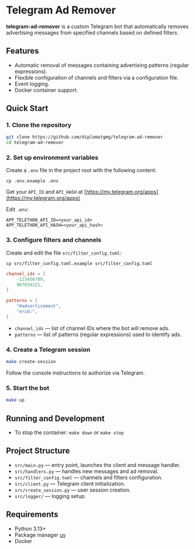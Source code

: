 # Telegram Ad Remover

**telegram-ad-remover** is a custom Telegram bot that automatically removes advertising messages from specified channels based on defined filters.

## Features

- Automatic removal of messages containing advertising patterns (regular expressions).
- Flexible configuration of channels and filters via a configuration file.
- Event logging.
- Docker container support.

## Quick Start

### 1. Clone the repository

```bash
git clone https://github.com/diplomatgmg/telegram-ad-remover
cd telegram-ad-remover
```

### 2. Set up environment variables

Create a `.env` file in the project root with the following content:
```
cp .env.example .env 
```

Get your `API_ID` and `API_HASH` at [https://my.telegram.org/apps](https://my.telegram.org/apps)

Edit `.env`:
```
APP_TELETHON_API_ID=<your_api_id>
APP_TELETHON_API_HASH=<your_api_hash>
```

### 3. Configure filters and channels

Create and edit the file `src/filter_config.toml`:
```
cp src/filter_config.toml.example src/filter_config.toml
```

```toml
channel_ids = [
    -123456789,
    987654321,
]

patterns = [
    "#advertisement",
    "erid:",
]
```

- `channel_ids` — list of channel IDs where the bot will remove ads.
- `patterns` — list of patterns (regular expressions) used to identify ads.

### 4. Create a Telegram session

```bash
make create-session
```
Follow the console instructions to authorize via Telegram.

### 5. Start the bot

```bash
make up
```

## Running and Development

- To stop the container: `make down` or `make stop`

## Project Structure

- `src/main.py` — entry point, launches the client and message handler.
- `src/handlers.py` — handles new messages and ad removal.
- `src/filter_config.toml` — channels and filters configuration.
- `src/client.py` — Telegram client initialization.
- `src/create_session.py` — user session creation.
- `src/logger/` — logging setup.

## Requirements

- Python 3.13+
- Package manager [uv](https://docs.astral.sh/uv/getting-started/installation/)
- Docker
